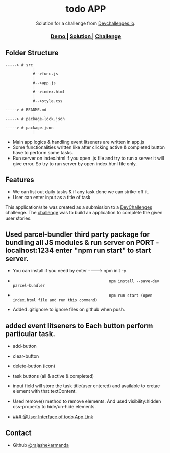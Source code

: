 <h1 align="center">todo APP</h1>

<div align="center">
   Solution for a challenge from  <a href="http://devchallenges.io" target="_blank">Devchallenges.io</a>.
</div>

<div align="center">
  <h3>
    <a href="https://rajashekarmandatodoapp.netlify.app/">
      Demo
    </a>
    <span> | </span>
    <a href="https://github.com/Rajashekarmanda/todosApp.git">
      Solution
    </a>
    <span> | </span>
    <a href="https://www.figma.com/file/SClDA1weEGA3Mo8Is8Sbf2/todo?node-id=0-1&t=PXUdB6qboaGptbLX-0">
      Challenge
    </a>
  </h3>
</div>


## Folder Structure
    
    -----> # src
                |
                #-->func.js
                |
                #-->app.js
                |
                #-->index.html
                |
                #-->style.css
                |
    -----> # README.md
                |
    -----> # package-lock.json
                |
    -----> # package.json
                |

* Main app logics & handling event litseners are written in app.js
* Some functionalities written like after clicking active & completed button have to perform some tasks.
* Run server on index.html if you open .js file and try to run a server it will give error. So try to run server by open index.html file only.

## Features
* We can list out daily tasks & if any task done we can strike-off it. 
* User can enter input as a title of task

This application/site was created as a submission to a [DevChallenges](https://devchallenges.io/challenges) challenge. The [challenge](https://devchallenges.io/challenges/hH6PbOHBdPm6otzw2De5) was to build an application to complete the given user stories.

## Used parcel-bundler third party package for bundling all JS modules & run server on PORT - localhost:1234 enter "npm run start" to start server.
* You can install if you need by enter ----> npm init -y  
*                                               npm install --save-dev parcel-bundler
*                                               npm run start (open index.html file and run this command)

* Added .gitignore to ignore files on github when push.

## added event litseners to Each button perform particular task.
* add-button
* clear-button
* delete-button (icon)
* task buttons (all & active & completed) 

* input field will store the task title(user entered) and available to cretae element with that textContent.

* Used remove() method to remove elements. And used visibility:hidden css-property to hide/un-hide elements.

* <a href="resource/Screenshot from 2023-03-21 16-06-22.png">### @User Interface of todo App Link</a>


## Contact

* Github [@rajashekarmanda](https://github.com/Rajashekarmanda)
